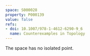 ```yaml
---
space: S000028
property: P000139
value: false
refs:
- doi: 10.1007/978-1-4612-6290-9_6
  name: Counterexamples in Topology
---
```


The space has no isolated point.
